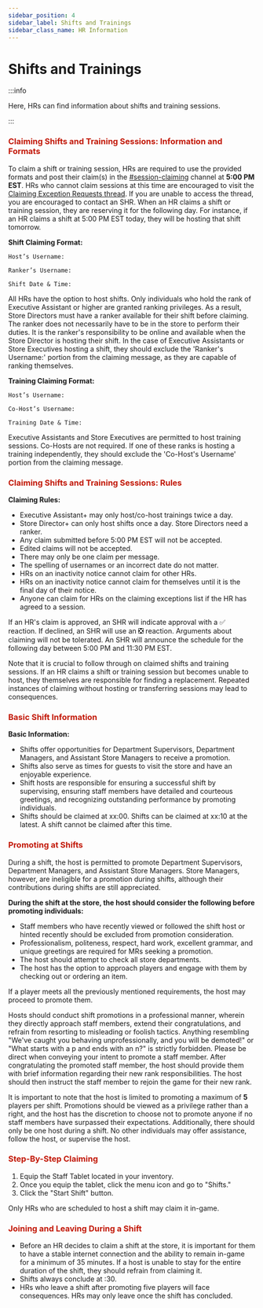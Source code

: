 ```yaml
---
sidebar_position: 4
sidebar_label: Shifts and Trainings
sidebar_class_name: HR Information
---
```


# Shifts and Trainings

:::info

Here, HRs can find information about shifts and training sessions.

:::

### <font color="#C21807">Claiming Shifts and Training Sessions: Information and Formats</font>

To claim a shift or training session, HRs are required to use the provided formats and post their claim(s) in the [#session-claiming](https://discord.com/channels/323081832071561216/889200177536196608) channel at **5:00 PM EST**. HRs who cannot claim sessions at this time are encouraged to visit the [Claiming Exception Requests thread](https://discord.com/channels/323081832071561216/1177015340803293184). If you are unable to access the thread, you are encouraged to contact an SHR. When an HR claims a shift or training session, they are reserving it for the following day. For instance, if an HR claims a shift at 5:00 PM EST today, they will be hosting that shift tomorrow.

**Shift Claiming Format:**

`Host’s Username:`

`Ranker’s Username:`

`Shift Date & Time:`

All HRs have the option to host shifts. Only individuals who hold the rank of Executive Assistant or higher are granted ranking privileges. As a result, Store Directors must have a ranker available for their shift before claiming. The ranker does not necessarily have to be in the store to perform their duties. It is the ranker's responsibility to be online and available when the Store Director is hosting their shift. In the case of Executive Assistants or Store Executives hosting a shift, they should exclude the 'Ranker's Username:' portion from the claiming message, as they are capable of ranking themselves.

**Training Claiming Format:**

`Host’s Username:`

`Co-Host’s Username:`

`Training Date & Time:`

Executive Assistants and Store Executives are permitted to host training sessions. Co-Hosts are not required. If one of these ranks is hosting a training independently, they should exclude the 'Co-Host's Username' portion from the claiming message.

### <font color="#C21807">Claiming Shifts and Training Sessions: Rules</font>

**Claiming Rules:**
- Executive Assistant+ may only host/co-host trainings twice a day.
- Store Director+ can only host shifts once a day. Store Directors need a ranker.
- Any claim submitted before 5:00 PM EST will not be accepted.
- Edited claims will not be accepted.
- There may only be one claim per message.
- The spelling of usernames or an incorrect date do not matter.
- HRs on an inactivity notice cannot claim for other HRs.
- HRs on an inactivity notice cannot claim for themselves until it is the final day of their notice.
- Anyone can claim for HRs on the claiming exceptions list if the HR has agreed to a session.

If an HR's claim is approved, an SHR will indicate approval with a ✅ reaction. If declined, an SHR will use an ❎ reaction. Arguments about claiming will not be tolerated. An SHR will announce the schedule for the following day between 5:00 PM and 11:30 PM EST.

Note that it is crucial to follow through on claimed shifts and training sessions. If an HR claims a shift or training session but becomes unable to host, they themselves are responsible for finding a replacement. Repeated instances of claiming without hosting or transferring sessions may lead to consequences.


### <font color="#C21807">Basic Shift Information</font>
**Basic Information:**
- Shifts offer opportunities for Department Supervisors, Department Managers, and Assistant Store Managers to receive a promotion.
- Shifts also serve as times for guests to visit the store and have an enjoyable experience.
- Shift hosts are responsible for ensuring a successful shift by supervising, ensuring staff members have detailed and courteous greetings, and recognizing outstanding performance by promoting individuals.
- Shifts should be claimed at xx:00. Shifts can be claimed at xx:10 at the latest. A shift cannot be claimed after this time.

### <font color="#C21807">Promoting at Shifts</font>
During a shift, the host is permitted to promote Department Supervisors, Department Managers, and Assistant Store Managers. Store Managers, however, are ineligible for a promotion during shifts, although their contributions during shifts are still appreciated.

__During the shift at the store, the host should consider the following before promoting individuals:__
- Staff members who have recently viewed or followed the shift host or hinted recently should be excluded from promotion consideration.
- Professionalism, politeness, respect, hard work, excellent grammar, and unique greetings are required for MRs seeking a promotion.
- The host should attempt to check all store departments.
- The host has the option to approach players and engage with them by checking out or ordering an item.

If a player meets all the previously mentioned requirements, the host may proceed to promote them.

Hosts should conduct shift promotions in a professional manner, wherein they directly approach staff members, extend their congratulations, and refrain from resorting to misleading or foolish tactics. Anything resembling "We've caught you behaving unprofessionally, and you will be demoted!" or "What starts with a p and ends with an n?" is strictly forbidden. Please be direct when conveying your intent to promote a staff member. After congratulating the promoted staff member, the host should provide them with brief information regarding their new rank responsibilities. The host should then instruct the staff member to rejoin the game for their new rank.

It is important to note that the host is limited to promoting a maximum of **5** players per shift. Promotions should be viewed as a privilege rather than a right, and the host has the discretion to choose not to promote anyone if no staff members have surpassed their expectations. Additionally, there should only be one host during a shift. No other individuals may offer assistance, follow the host, or supervise the host.

### <font color="#C21807">Step-By-Step Claiming</font>

1. Equip the Staff Tablet located in your inventory.
2. Once you equip the tablet, click the menu icon and go to "Shifts."
3. Click the "Start Shift" button.

Only HRs who are scheduled to host a shift may claim it in-game.


### <font color="#C21807">Joining and Leaving During a Shift</font>
- Before an HR decides to claim a shift at the store, it is important for them to have a stable internet connection and the ability to remain in-game for a minimum of 35 minutes. If a host is unable to stay for the entire duration of the shift, they should refrain from claiming it.
- Shifts always conclude at :30.
- HRs who leave a shift after promoting five players will face consequences. HRs may only leave once the shift has concluded.

